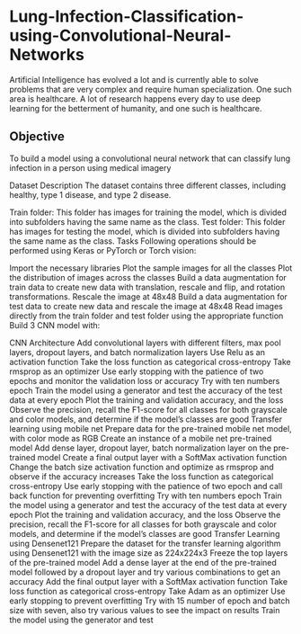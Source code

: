 # Lung-Infection-Classification-using-Convolutional-Neural-Networks
Artificial Intelligence has evolved a lot and is currently able to solve problems that are very complex and require human specialization. One such area is healthcare. A lot of research happens every day to use deep learning for the betterment of humanity, and one such is healthcare.
## Objective
To build a model using a convolutional neural network that can classify lung infection in a person using medical imagery

Dataset Description
The dataset contains three different classes, including healthy, type 1 disease, and type 2 disease.

Train folder: This folder has images for training the model, which is divided into subfolders having the same name as the class.
Test folder: This folder has images for testing the model, which is divided into subfolders having the same name as the class.
Tasks
Following operations should be performed using Keras or PyTorch or Torch vision:

Import the necessary libraries
Plot the sample images for all the classes
Plot the distribution of images across the classes
Build a data augmentation for train data to create new data with translation, rescale and flip, and rotation transformations. Rescale the image at 48x48
Build a data augmentation for test data to create new data and rescale the image at 48x48
Read images directly from the train folder and test folder using the appropriate function
Build 3 CNN model with:

CNN Architecture
Add convolutional layers with different filters, max pool layers, dropout layers, and batch normalization layers
Use Relu as an activation function
Take the loss function as categorical cross-entropy
Take rmsprop as an optimizer
Use early stopping with the patience of two epochs and monitor the validation loss or accuracy
Try with ten numbers epoch
Train the model using a generator and test the accuracy of the test data at every epoch
Plot the training and validation accuracy, and the loss
Observe the precision, recall the F1-score for all classes for both grayscale and color models, and determine if the model’s classes are good
Transfer learning using mobile net
Prepare data for the pre-trained mobile net model, with color mode as RGB
Create an instance of a mobile net pre-trained model
Add dense layer, dropout layer, batch normalization layer on the pre-trained model
Create a final output layer with a SoftMax activation function
Change the batch size activation function and optimize as rmsprop and observe if the accuracy increases
Take the loss function as categorical cross-entropy
Use early stopping with the patience of two epoch and call back function for preventing overfitting
Try with ten numbers epoch
Train the model using a generator and test the accuracy of the test data at every epoch
Plot the training and validation accuracy, and the loss
Observe the precision, recall the F1-score for all classes for both grayscale and color models, and determine if the model’s classes are good
Transfer Learning using Densenet121
Prepare the dataset for the transfer learning algorithm using Densenet121 with the image size as 224x224x3
Freeze the top layers of the pre-trained model
Add a dense layer at the end of the pre-trained model followed by a dropout layer and try various combinations to get an accuracy
Add the final output layer with a SoftMax activation function
Take loss function as categorical cross-entropy
Take Adam as an optimizer
Use early stopping to prevent overfitting
Try with 15 number of epoch and batch size with seven, also try various values to see the impact on results
Train the model using the generator and test
